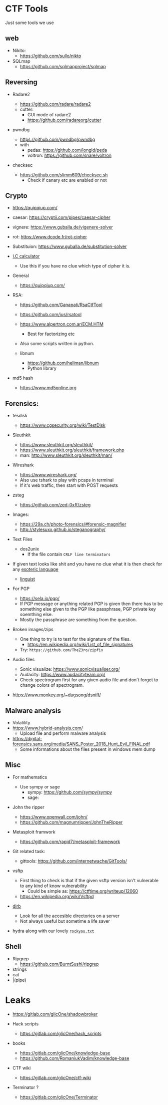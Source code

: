 # CTF Tools

Just some tools we use

## web

+ Nikito:
    - https://github.com/sullo/nikto
+ SQLmap
    - https://github.com/sqlmapproject/sqlmap

## Reversing

+ Radare2
    - https://github.com/radare/radare2
    - cutter:
        * GUI mode of radare2
        * https://github.com/radareorg/cutter

+ pwndbg
    - https://github.com/pwndbg/pwndbg
    - with
        *  pedas: https://github.com/longld/peda
        *  voltron: https://github.com/snare/voltron

+ checksec
    - https://github.com/slimm609/checksec.sh
        + Check if canary etc are enabled or not

## Crypto

- https://quipqiup.com/
- caesar: https://cryptii.com/pipes/caesar-cipher
- vignere: https://www.guballa.de/vigenere-solver
- rot: https://www.dcode.fr/rot-cipher
- Substituion: https://www.guballa.de/substitution-solver
- [I.C calculator](http://practicalcryptography.com/cryptanalysis/text-characterisation/index-coincidence/)
    + Use this if you have no clue which type of cipher it is.

- General
    + https://quipqiup.com/

- RSA:
    + https://github.com/Ganapati/RsaCtfTool
    + https://github.com/ius/rsatool
    + https://www.alpertron.com.ar/ECM.HTM
        * Best for factorizing etc

    + Also some scripts written in python.
    + libnum
        * https://github.com/hellman/libnum
        * Python library
- md5 hash
    + https://www.md5online.org

## Forensics:

+ tesdisk
    - https://www.cgsecurity.org/wiki/TestDisk
+ Sleuthkit
    - https://www.sleuthkit.org/sleuthkit/
    - https://www.sleuthkit.org/sleuthkit/framework.php
    - man: http://www.sleuthkit.org/sleuthkit/man/

+ Wireshark
    - https://www.wireshark.org/
    - Also use tshark to play with pcaps in terminal
    - If it's web traffic, then start with POST requests

+ zsteg
    - https://github.com/zed-0xff/zsteg

+ Images:
    - https://29a.ch/photo-forensics/#forensic-magnifier
    - http://stylesuxx.github.io/steganography/
+ Text Files
    - dos2unix
        + If the file contain `CRLF line terminators`

+  If given text looks like shit and you have no clue what it is then check for any [esoteric language](https://en.wikipedia.org/wiki/Esoteric_programming_language)
    - [linguist](https://github.com/github/linguist)

+ For PGP
    - https://sela.io/pgp/
    - If PGP message or anything related PGP is given then there has to be something else given to the PGP like passphrase, PGP private key soemthing else.
    - Mostly the passphrase are something from the question.

+ Broken images/zips
    - One thing to try is to test for the signature of the files.
        * https://en.wikipedia.org/wiki/List_of_file_signatures
    - Try: `https://github.com/TheZ3ro/zipfix`

+ Audio files
    - Sonic visualize: https://www.sonicvisualiser.org/
    - Audacity: https://www.audacityteam.org/
    - Check spectrogram first for any given audio file and don't forget to change colors of spectrogram.

+ https://www.monkey.org/~dugsong/dsniff/

## Malware analysis

+ Volatility
+ https://www.hybrid-analysis.com/
    * Upload file and perform malware analysis
+ https://digital-forensics.sans.org/media/SANS_Poster_2018_Hunt_Evil_FINAL.pdf
    * Some informations about the files present in windows mem dump

## Misc

* For mathematics
    + Use sympy or sage
        - sympy: https://github.com/sympy/sympy
        - sage:

* John the ripper
    + https://www.openwall.com/john/
    + https://github.com/magnumripper/JohnTheRipper

* Metasploit framwork
    + https://github.com/rapid7/metasploit-framework

* Git related task:
    + gittools: https://github.com/internetwache/GitTools/

* vsftp
    + First thing to check is that if the given vsftp version isn't vulnerable to any kind of know vulnerability
        - Could be simple as: https://ctftime.org/writeup/12060
    + https://en.wikipedia.org/wiki/Vsftpd

* [dirb](https://tools.kali.org/web-applications/dirb)
    - Look for all the accesible directories on a server
    - Not always useful but sometime a life saver

* hydra along with our lovely [`rockyou.txt`](https://www.google.com/url?sa=t&rct=j&q=&esrc=s&source=web&cd=1&ved=2ahUKEwjF_6fRjIvfAhUJtI8KHeGqCGkQFjAAegQIBxAB&url=https%3A%2F%2Fgithub.com%2Fbrannondorsey%2Fnaive-hashcat%2Freleases%2Fdownload%2Fdata%2Frockyou.txt&usg=AOvVaw3snAERl1mU6Ccr4WFEazBd)

## Shell

* Ripgrep
    - https://github.com/BurntSushi/ripgrep
* strings
* cat
* |(pipe)


# Leaks
+ https://gitlab.com/glicOne/shadowbroker

+ Hack scripts
    * https://gitlab.com/glicOne/hack_scripts
+ books
    * https://gitlab.com/glicOne/knowledge-base
    * https://github.com/RomaniukVadim/knowledge-base
+ CTF wiki
    * https://gitlab.com/glicOne/ctf-wiki
+ Terminator ?
    * https://gitlab.com/glicOne/Terminator

